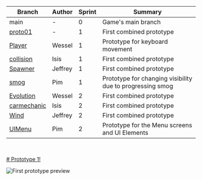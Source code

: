 
| Branch     | Author | Sprint | Summary |
| ----------- | ----------- |  ----------- |  ----------- |
| main      | - | 0 | Game's main branch |
| <a href="https://github.com/Isissss/CLE4/tree/proto01">proto01</a>   | - | 1 | First combined prototype |
| <a href="https://github.com/Isissss/CLE4/tree/Player">Player</a>   | Wessel | 1 | Prototype for keyboard movement |
| <a href="https://github.com/Isissss/CLE4/tree/collision">collision</a>   | Isis | 1 | First combined prototype |
| <a href="https://github.com/Isissss/CLE4/tree/Spawner">Spawner</a>   | Jeffrey | 1 | First combined prototype |
| <a href="https://github.com/Isissss/CLE4/tree/smog">smog</a>   | Pim | 1 | Prototype for changing visibility due to progressing smog |
| <a href="https://github.com/Isissss/CLE4/tree/Evolution">Evolution</a>   | Wessel | 2 | First combined prototype |
| <a href="https://github.com/Isissss/CLE4/tree/carmechanic">carmechanic</a>   | Isis | 2 | First combined prototype |
| <a href="https://github.com/Isissss/CLE4/tree/Wind">Wind</a>   | Jeffrey | 2 | First combined prototype |
| <a href="https://github.com/Isissss/CLE4/tree/collision">UIMenu</a>   | Pim | 2 | Prototype for the Menu screens and UI Elements |
 <br>     
        



[# Prototype 1!](https://isissss.github.io/CLE4/)
 
 ![First prototype preview](https://cdn.discordapp.com/attachments/918139462372954152/978769137226620968/unknown.png)

